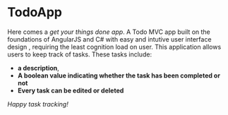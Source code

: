 # TodoApp

Here comes a *get your things done app*. A Todo MVC app built on the foundations of AngularJS and C# with easy and intutive user interface design ,
requiring the least cognition load on user.
This application allows users to keep track of tasks. 
These tasks include:

- __a description__, 
- **A boolean value indicating whether the task has been completed or not**
- **Every task can be edited or deleted**

*Happy task tracking!*
